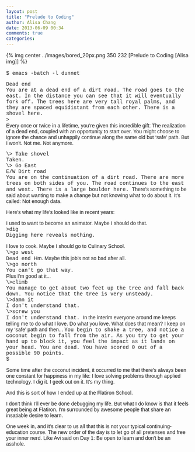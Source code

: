 ```yaml
---
layout: post
title: "Prelude to Coding"
author: Alisa Chang
date: 2013-06-09 00:34
comments: true
categories: 
---
```

{% img center ../images/bored_20px.png 350 232 [Prelude to Coding [Alisa img]] %}<br>
<FONT FACE= "Courier New"><br>
$ emacs -batch -l dunnet

Dead end<br>
You are at a dead end of a dirt road.  The road goes to the east.  In the distance you can see that it will eventually fork off.  The trees here are very tall royal palms, and they are spaced equidistant from each other.
There is a shovel here. <br>
\>
<FONT FACE= "Arial"><br>
Every once or twice in a lifetime, you’re given this incredible gift:  The realization of a dead end, coupled with an opportunity to start over.  You might choose to ignore the chance and unhappily continue along the same old but ‘safe’ path.  But I won't. Not me.  Not anymore.

<FONT FACE= "Courier New">
\> Take shovel <br>
Taken.<br>
\> 
Go East <br>
E/W Dirt road <br>
You are on the continuation of a dirt road.  There are more trees on both sides of you.  The road continues to the east and west. There is a large boulder here.

<FONT FACE= "Arial">
There’s something to be said about wanting to make a change but not knowing what to do about it.  It's called:  Not enough data.

Here's what my life's looked like in recent years:<br>

I used to want to become an animator. Maybe I should do that.
<FONT FACE= "Courier New"><br>
\>dig<br>
Digging here reveals nothing.

<FONT FACE= "Arial">
I love to cook.  Maybe I should go to Culinary School.
<FONT FACE= "Courier New"><br>
\>go west<br>
Dead end

<FONT FACE= "Arial">
Hm. Maybe this job’s not so bad after all. 
<FONT FACE= "Courier New"><br>
\>go north<br>
You can't go that way.<br>

<FONT FACE= "Arial">
Plus I'm good at it...
<FONT FACE= "Courier New"><br>
\>climb<br>
You manage to get about two feet up the tree and fall back down.  You notice that the tree is very unsteady.<br>
\>damn it<br>
I don't understand that.<br>
\>screw you<br>
I don't understand that.

<FONT FACE= "Arial">
In the interim everyone around me keeps telling me to do what I love. Do what you love.  What does that mean?  I keep on my ‘safe’ path and then...

<FONT FACE= "Courier New">
You begin to shake a tree, and notice a coconut begin to fall from the air. As you try to get your hand up to block it, you feel the impact as it lands on your head. You are dead.
You have scored 0 out of a possible 90 points.<br>
$

<FONT FACE= "Arial">

Some time after the coconut incident, it occurred to me that there's always been one constant for happiness in my life: I love solving problems through applied technology. I dig it.  I geek out on it.  It's my thing.

And this is sort of how I ended up at the Flatiron School.

I don’t think I’ll ever be done debugging my life.  But what I do know is that it feels great being at Flatiron.  I'm surrounded by awesome people that share an insatiable desire to learn. <br>

One week in, and it’s clear to us all that this is not your typical continuing-education course.  The new order of the day is to let go of all pretenses and free your inner nerd.  Like Avi said on Day 1:  Be open to learn and don’t be an asshole. 
